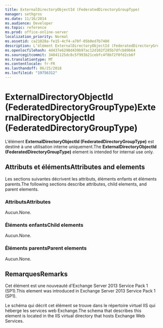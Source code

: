 ```yaml
---
title: ExternalDirectoryObjectId (FederatedDirectoryGroupType)
manager: sethgros
ms.date: 11/16/2014
ms.audience: Developer
ms.topic: reference
ms.prod: office-online-server
localization_priority: Normal
ms.assetid: ca21028a-fe15-4cf4-a70f-05b0ed7b7480
description: L’élément ExternalDirectoryObjectId (FederatedDirectoryGroupType) est destiné à une utilisation interne uniquement.
ms.openlocfilehash: 4d437e6290d439b97ac12d102f285b7dfcb89b64
ms.sourcegitcommit: 34041125dc8c5f993b21cebfc4f8b72f0fd2cb6f
ms.translationtype: MT
ms.contentlocale: fr-FR
ms.lasthandoff: 06/25/2018
ms.locfileid: "19756312"
---
```

# <a name="externaldirectoryobjectid-federateddirectorygrouptype"></a><span data-ttu-id="255a6-103">ExternalDirectoryObjectId (FederatedDirectoryGroupType)</span><span class="sxs-lookup"><span data-stu-id="255a6-103">ExternalDirectoryObjectId (FederatedDirectoryGroupType)</span></span>

<span data-ttu-id="255a6-104">L’élément **ExternalDirectoryObjectId (FederatedDirectoryGroupType)** est destiné à une utilisation interne uniquement.</span><span class="sxs-lookup"><span data-stu-id="255a6-104">The **ExternalDirectoryObjectId (FederatedDirectoryGroupType)** element is intended for internal use only.</span></span> 

## <a name="attributes-and-elements"></a><span data-ttu-id="255a6-105">Attributs et éléments</span><span class="sxs-lookup"><span data-stu-id="255a6-105">Attributes and elements</span></span>

<span data-ttu-id="255a6-106">Les sections suivantes décrivent les attributs, éléments enfants et éléments parents.</span><span class="sxs-lookup"><span data-stu-id="255a6-106">The following sections describe attributes, child elements, and parent elements.</span></span>
  
### <a name="attributes"></a><span data-ttu-id="255a6-107">Attributs</span><span class="sxs-lookup"><span data-stu-id="255a6-107">Attributes</span></span>

<span data-ttu-id="255a6-108">Aucun.</span><span class="sxs-lookup"><span data-stu-id="255a6-108">None.</span></span>
  
### <a name="child-elements"></a><span data-ttu-id="255a6-109">Éléments enfants</span><span class="sxs-lookup"><span data-stu-id="255a6-109">Child elements</span></span>

<span data-ttu-id="255a6-110">Aucun.</span><span class="sxs-lookup"><span data-stu-id="255a6-110">None.</span></span>
  
### <a name="parent-elements"></a><span data-ttu-id="255a6-111">Éléments parents</span><span class="sxs-lookup"><span data-stu-id="255a6-111">Parent elements</span></span>

<span data-ttu-id="255a6-112">Aucun.</span><span class="sxs-lookup"><span data-stu-id="255a6-112">None.</span></span>
  
## <a name="remarks"></a><span data-ttu-id="255a6-113">Remarques</span><span class="sxs-lookup"><span data-stu-id="255a6-113">Remarks</span></span>

<span data-ttu-id="255a6-114">Cet élément est une nouveauté d'Exchange Server 2013 Service Pack 1 (SP1).</span><span class="sxs-lookup"><span data-stu-id="255a6-114">This element was introduced in Exchange Server 2013 Service Pack 1 (SP1).</span></span>
  
<span data-ttu-id="255a6-115">Le schéma qui décrit cet élément se trouve dans le répertoire virtuel IIS qui héberge les services web Exchange.</span><span class="sxs-lookup"><span data-stu-id="255a6-115">The schema that describes this element is located in the IIS virtual directory that hosts Exchange Web Services.</span></span>
  

